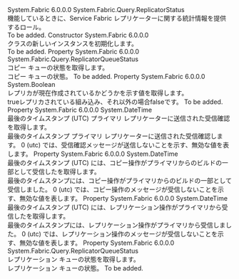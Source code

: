<Type Name="SecondaryReplicatorStatus" FullName="System.Fabric.Query.SecondaryReplicatorStatus">
  <TypeSignature Language="C#" Value="public sealed class SecondaryReplicatorStatus : System.Fabric.Query.ReplicatorStatus" />
  <TypeSignature Language="ILAsm" Value=".class public auto ansi sealed beforefieldinit SecondaryReplicatorStatus extends System.Fabric.Query.ReplicatorStatus" />
  <TypeSignature Language="DocId" Value="T:System.Fabric.Query.SecondaryReplicatorStatus" />
  <TypeSignature Language="VB.NET" Value="Public NotInheritable Class SecondaryReplicatorStatus&#xA;Inherits ReplicatorStatus" />
  <TypeSignature Language="F#" Value="type SecondaryReplicatorStatus = class&#xA;    inherit ReplicatorStatus" />
  <AssemblyInfo>
    <AssemblyName>System.Fabric</AssemblyName>
    <AssemblyVersion>6.0.0.0</AssemblyVersion>
  </AssemblyInfo>
  <Base>
    <BaseTypeName>System.Fabric.Query.ReplicatorStatus</BaseTypeName>
  </Base>
  <Interfaces />
  <Docs>
    <summary>
      <para>機能しているときに、Service Fabric レプリケーターに関する統計情報を提供する<see cref="F:System.Fabric.ReplicaRole.ActiveSecondary" />ロール。</para>
    </summary>
    <remarks>To be added.</remarks>
  </Docs>
  <Members>
    <Member MemberName=".ctor">
      <MemberSignature Language="C#" Value="public SecondaryReplicatorStatus ();" />
      <MemberSignature Language="ILAsm" Value=".method public hidebysig specialname rtspecialname instance void .ctor() cil managed" />
      <MemberSignature Language="DocId" Value="M:System.Fabric.Query.SecondaryReplicatorStatus.#ctor" />
      <MemberSignature Language="VB.NET" Value="Public Sub New ()" />
      <MemberType>Constructor</MemberType>
      <AssemblyInfo>
        <AssemblyName>System.Fabric</AssemblyName>
        <AssemblyVersion>6.0.0.0</AssemblyVersion>
      </AssemblyInfo>
      <Parameters />
      <Docs>
        <summary>
          <para><see cref="T:System.Fabric.Query.SecondaryReplicatorStatus" /> クラスの新しいインスタンスを初期化します。</para>
        </summary>
        <remarks>To be added.</remarks>
      </Docs>
    </Member>
    <Member MemberName="CopyQueueStatus">
      <MemberSignature Language="C#" Value="public System.Fabric.Query.ReplicatorQueueStatus CopyQueueStatus { get; }" />
      <MemberSignature Language="ILAsm" Value=".property instance class System.Fabric.Query.ReplicatorQueueStatus CopyQueueStatus" />
      <MemberSignature Language="DocId" Value="P:System.Fabric.Query.SecondaryReplicatorStatus.CopyQueueStatus" />
      <MemberSignature Language="VB.NET" Value="Public ReadOnly Property CopyQueueStatus As ReplicatorQueueStatus" />
      <MemberSignature Language="F#" Value="member this.CopyQueueStatus : System.Fabric.Query.ReplicatorQueueStatus" Usage="System.Fabric.Query.SecondaryReplicatorStatus.CopyQueueStatus" />
      <MemberType>Property</MemberType>
      <AssemblyInfo>
        <AssemblyName>System.Fabric</AssemblyName>
        <AssemblyVersion>6.0.0.0</AssemblyVersion>
      </AssemblyInfo>
      <ReturnValue>
        <ReturnType>System.Fabric.Query.ReplicatorQueueStatus</ReturnType>
      </ReturnValue>
      <Docs>
        <summary>
          <para>コピー キューの状態を取得します。</para>
        </summary>
        <value>
          <para>コピー キューの状態。</para>
        </value>
        <remarks>To be added.</remarks>
      </Docs>
    </Member>
    <Member MemberName="IsInBuild">
      <MemberSignature Language="C#" Value="public bool IsInBuild { get; }" />
      <MemberSignature Language="ILAsm" Value=".property instance bool IsInBuild" />
      <MemberSignature Language="DocId" Value="P:System.Fabric.Query.SecondaryReplicatorStatus.IsInBuild" />
      <MemberSignature Language="VB.NET" Value="Public ReadOnly Property IsInBuild As Boolean" />
      <MemberSignature Language="F#" Value="member this.IsInBuild : bool" Usage="System.Fabric.Query.SecondaryReplicatorStatus.IsInBuild" />
      <MemberType>Property</MemberType>
      <AssemblyInfo>
        <AssemblyName>System.Fabric</AssemblyName>
        <AssemblyVersion>6.0.0.0</AssemblyVersion>
      </AssemblyInfo>
      <ReturnValue>
        <ReturnType>System.Boolean</ReturnType>
      </ReturnValue>
      <Docs>
        <summary>
          <para>レプリカが現在作成されているかどうかを示す値を取得します。</para>
        </summary>
        <value>
          <para>
            <languageKeyword>true</languageKeyword>レプリカされている組み込み、それ以外の場合<languageKeyword>false</languageKeyword>です。</para>
        </value>
        <remarks>To be added.</remarks>
      </Docs>
    </Member>
    <Member MemberName="LastAcknowledgementSentTimeUtc">
      <MemberSignature Language="C#" Value="public DateTime LastAcknowledgementSentTimeUtc { get; }" />
      <MemberSignature Language="ILAsm" Value=".property instance valuetype System.DateTime LastAcknowledgementSentTimeUtc" />
      <MemberSignature Language="DocId" Value="P:System.Fabric.Query.SecondaryReplicatorStatus.LastAcknowledgementSentTimeUtc" />
      <MemberSignature Language="VB.NET" Value="Public ReadOnly Property LastAcknowledgementSentTimeUtc As DateTime" />
      <MemberSignature Language="F#" Value="member this.LastAcknowledgementSentTimeUtc : DateTime" Usage="System.Fabric.Query.SecondaryReplicatorStatus.LastAcknowledgementSentTimeUtc" />
      <MemberType>Property</MemberType>
      <AssemblyInfo>
        <AssemblyName>System.Fabric</AssemblyName>
        <AssemblyVersion>6.0.0.0</AssemblyVersion>
      </AssemblyInfo>
      <ReturnValue>
        <ReturnType>System.DateTime</ReturnType>
      </ReturnValue>
      <Docs>
        <summary>
          <para>最後のタイムスタンプ (UTC) プライマリ レプリケーターに送信された受信確認を取得します。</para>
        </summary>
        <value>
          <para>最後のタイムスタンプ プライマリ レプリケーターに送信された受信確認します。</para>
        </value>
        <remarks>
          <para>0 (utc) では、受信確認メッセージが送信しないことを示す、無効な値を表します。</para>
        </remarks>
      </Docs>
    </Member>
    <Member MemberName="LastCopyOperationReceivedTimeUtc">
      <MemberSignature Language="C#" Value="public DateTime LastCopyOperationReceivedTimeUtc { get; }" />
      <MemberSignature Language="ILAsm" Value=".property instance valuetype System.DateTime LastCopyOperationReceivedTimeUtc" />
      <MemberSignature Language="DocId" Value="P:System.Fabric.Query.SecondaryReplicatorStatus.LastCopyOperationReceivedTimeUtc" />
      <MemberSignature Language="VB.NET" Value="Public ReadOnly Property LastCopyOperationReceivedTimeUtc As DateTime" />
      <MemberSignature Language="F#" Value="member this.LastCopyOperationReceivedTimeUtc : DateTime" Usage="System.Fabric.Query.SecondaryReplicatorStatus.LastCopyOperationReceivedTimeUtc" />
      <MemberType>Property</MemberType>
      <AssemblyInfo>
        <AssemblyName>System.Fabric</AssemblyName>
        <AssemblyVersion>6.0.0.0</AssemblyVersion>
      </AssemblyInfo>
      <ReturnValue>
        <ReturnType>System.DateTime</ReturnType>
      </ReturnValue>
      <Docs>
        <summary>
          <para>最後のタイムスタンプ (UTC) には、コピー操作がプライマリからのビルドの一部として受信したを取得します。</para>
        </summary>
        <value>
          <para>最後のタイムスタンプには、コピー操作がプライマリからのビルドの一部として受信しました。</para>
        </value>
        <remarks>
          <para>0 (utc) では、コピー操作のメッセージが受信しないことを示す、無効な値を表します。</para>
        </remarks>
      </Docs>
    </Member>
    <Member MemberName="LastReplicationOperationReceivedTimeUtc">
      <MemberSignature Language="C#" Value="public DateTime LastReplicationOperationReceivedTimeUtc { get; }" />
      <MemberSignature Language="ILAsm" Value=".property instance valuetype System.DateTime LastReplicationOperationReceivedTimeUtc" />
      <MemberSignature Language="DocId" Value="P:System.Fabric.Query.SecondaryReplicatorStatus.LastReplicationOperationReceivedTimeUtc" />
      <MemberSignature Language="VB.NET" Value="Public ReadOnly Property LastReplicationOperationReceivedTimeUtc As DateTime" />
      <MemberSignature Language="F#" Value="member this.LastReplicationOperationReceivedTimeUtc : DateTime" Usage="System.Fabric.Query.SecondaryReplicatorStatus.LastReplicationOperationReceivedTimeUtc" />
      <MemberType>Property</MemberType>
      <AssemblyInfo>
        <AssemblyName>System.Fabric</AssemblyName>
        <AssemblyVersion>6.0.0.0</AssemblyVersion>
      </AssemblyInfo>
      <ReturnValue>
        <ReturnType>System.DateTime</ReturnType>
      </ReturnValue>
      <Docs>
        <summary>
          <para>最後のタイムスタンプ (UTC) には、レプリケーション操作がプライマリから受信したを取得します。</para>
        </summary>
        <value>
          <para>最後のタイムスタンプには、レプリケーション操作がプライマリから受信しました。</para>
        </value>
        <remarks>
          <para>0 (utc) では、レプリケーション操作のメッセージが受信しないことを示す、無効な値を表します。</para>
        </remarks>
      </Docs>
    </Member>
    <Member MemberName="ReplicationQueueStatus">
      <MemberSignature Language="C#" Value="public System.Fabric.Query.ReplicatorQueueStatus ReplicationQueueStatus { get; }" />
      <MemberSignature Language="ILAsm" Value=".property instance class System.Fabric.Query.ReplicatorQueueStatus ReplicationQueueStatus" />
      <MemberSignature Language="DocId" Value="P:System.Fabric.Query.SecondaryReplicatorStatus.ReplicationQueueStatus" />
      <MemberSignature Language="VB.NET" Value="Public ReadOnly Property ReplicationQueueStatus As ReplicatorQueueStatus" />
      <MemberSignature Language="F#" Value="member this.ReplicationQueueStatus : System.Fabric.Query.ReplicatorQueueStatus" Usage="System.Fabric.Query.SecondaryReplicatorStatus.ReplicationQueueStatus" />
      <MemberType>Property</MemberType>
      <AssemblyInfo>
        <AssemblyName>System.Fabric</AssemblyName>
        <AssemblyVersion>6.0.0.0</AssemblyVersion>
      </AssemblyInfo>
      <ReturnValue>
        <ReturnType>System.Fabric.Query.ReplicatorQueueStatus</ReturnType>
      </ReturnValue>
      <Docs>
        <summary>
          <para>レプリケーション キューの状態を取得します。</para>
        </summary>
        <value>
          <para>レプリケーション キューの状態。</para>
        </value>
        <remarks>To be added.</remarks>
      </Docs>
    </Member>
  </Members>
</Type>